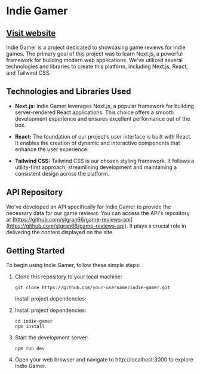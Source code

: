 # Indie Gamer

## [Visit website](https://nextjs-game-reviews-rh8w68h9u-stgran66.vercel.app/)

Indie Gamer is a project dedicated to showcasing game reviews for indie games. The primary goal of this project was to learn Next.js, a powerful framework for building modern web applications. We've utilized several technologies and libraries to create this platform, including Next.js, React, and Tailwind CSS.

## Technologies and Libraries Used

- **Next.js:** Indie Gamer leverages Next.js, a popular framework for building server-rendered React applications. This choice offers a smooth development experience and ensures excellent performance out of the box.

- **React:** The foundation of our project's user interface is built with React. It enables the creation of dynamic and interactive components that enhance the user experience.

- **Tailwind CSS:** Tailwind CSS is our chosen styling framework. It follows a utility-first approach, streamlining development and maintaining a consistent design across the platform.

## API Repository

We've developed an API specifically for Indie Gamer to provide the necessary data for our game reviews. You can access the API's repository at [https://github.com/stgran66/game-reviews-api](https://github.com/stgran66/game-reviews-api). It plays a crucial role in delivering the content displayed on the site.

## Getting Started

To begin using Indie Gamer, follow these simple steps:

1. Clone this repository to your local machine:

   ```
   git clone https://github.com/your-username/indie-gamer.git
   ```

   Install project dependencies:

2. Install project dependencies:
   ```
   cd indie-gamer
   npm install
   ```
3. Start the development server:
   ```
   npm run dev
   ```
4. Open your web browser and navigate to http://localhost:3000 to explore Indie Gamer.
